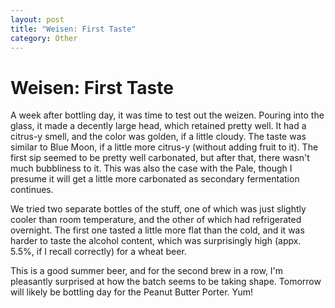 ```yaml
---
layout: post
title: "Weisen: First Taste"
category: Other
---
```


Weisen: First Taste
===================

A week after bottling day, it was time to test out the weizen. Pouring into the glass, it made a decently large head, which retained pretty well. It had a citrus-y smell, and the color was golden, if a little cloudy. The taste was similar to Blue Moon, if a little more citrus-y (without adding fruit to it). The first sip seemed to be pretty well carbonated, but after that, there wasn't much bubbliness to it. This was also the case with the Pale, though I presume it will get a little more carbonated as secondary fermentation continues.

We tried two separate bottles of the stuff, one of which was just slightly cooler than room temperature, and the other of which had refrigerated overnight. The first one tasted a little more flat than the cold, and it was harder to taste the alcohol content, which was surprisingly high (appx. 5.5%, if I recall correctly) for a wheat beer.

This is a good summer beer, and for the second brew in a row, I'm pleasantly surprised at how the batch seems to be taking shape. Tomorrow will likely be bottling day for the Peanut Butter Porter. Yum!